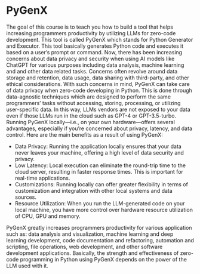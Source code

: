 # PyGenX

The goal of this course is to teach you how to build a tool that helps increasing programmers productivity by utilizing LLMs for zero-code development. This tool is called PyGenX which stands for Python Generator and Executor. This tool basically generates Python code and executes it based on a user’s prompt or command. Now, there has been increasing concerns about data privacy and security when using AI models like ChatGPT for various purposes including data analysis, machine learning and and other data related tasks. Concerns often revolve around data storage and retention, data usage, data sharing with third-party, and other ethical considerations. With such concerns in mind, PyGenX can take care of data privacy when zero-code developing in Python. This is done through data-agnostic techniques which are designed to perform the same programmers’ tasks without accessing, storing, processing, or utilizing user-specific data. In this way, LLMs vendors are not exposed to your data even if those LLMs run in the cloud such as GPT-4 or GPT-3.5-turbo. Running PyGenX locally—i.e., on your own hardware—offers several advantages, especially if you’re concerned about privacy, latency, and data control. Here are the main benefits as a result of using PyGenX:

* Data Privacy: Running the application locally ensures that your data never leaves your machine, offering a high level of data security and privacy.
* Low Latency: Local execution can eliminate the round-trip time to the cloud server, resulting in faster response times. This is important for real-time applications.
* Customizations: Running locally can offer greater flexibility in terms of customization and integration with other local systems and data sources.
* Resource Utilization: When you run the LLM-generated code on your local machine, you have more control over hardware resource utilization of CPU, GPU and memory.

PyGenX greatly increases programmers productivity for various application such as: data analysis and visualization, machine learning and deep learning development, code documentation and refactoring, automation and scripting, file operations, web development, and other software development applications. Basically, the strength and effectiveness of zero-code programming in Python using PyGenX depends on the power of the LLM used with it.  

